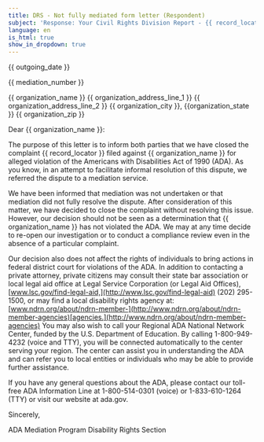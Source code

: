 ```yaml
---
title: DRS - Not fully mediated form letter (Respondent)
subject: 'Response: Your Civil Rights Division Report - {{ record_locator }} from the {{ section_name }} Section'
language: en
is_html: true
show_in_dropdown: true
---
```

{{ outgoing_date }}

{{ mediation_number }}

{{ organization_name }}
{{ organization_address_line_1 }}
{{ organization_address_line_2 }}
{{ organization_city }}, {{organization_state }} {{ organization_zip }}

Dear {{ organization_name }}:

The purpose of this letter is to inform both parties that we have closed the complaint {{ record_locator }} filed against {{ organization_name }} for alleged violation of the Americans with Disabilities Act of 1990 (ADA). As you know, in an attempt to facilitate informal resolution of this dispute, we referred the dispute to a mediation service.

We have been informed that mediation was not undertaken or that mediation did not fully resolve the dispute. After consideration of this matter, we have decided to close the complaint without resolving this issue. However, our decision should not be seen as a determination that {{ organization_name }} has not violated the ADA. We may at any time decide to re-open our investigation or to conduct a compliance review even in the absence of a particular complaint.

Our decision also does not affect the rights of individuals to bring actions in federal district court for violations of the ADA. In addition to contacting a private attorney, private citizens may consult their state bar association or local legal aid office at Legal Service Corporation (or Legal Aid Offices), [www.lsc.gov/find-legal-aid,](http://www.lsc.gov/find-legal-aid) (202) 295-1500, or may find a local disability rights agency at: [www.ndrn.org/about/ndrn-member-](http://www.ndrn.org/about/ndrn-member-agencies)[agencies.](http://www.ndrn.org/about/ndrn-member-agencies) You may also wish to call your Regional ADA National Network Center, funded by the U.S. Department of Education. By calling 1-800-949-4232 (voice and TTY), you will be connected automatically to the center serving your region. The center can assist you in understanding the ADA and can refer you to local entities or individuals who may be able to provide further assistance.

If you have any general questions about the ADA, please contact our toll-free ADA Information Line at 1-800-514-0301 (voice) or 1-833-610-1264 (TTY) or visit our website at ada.gov.

Sincerely,

ADA Mediation Program
Disability Rights Section
